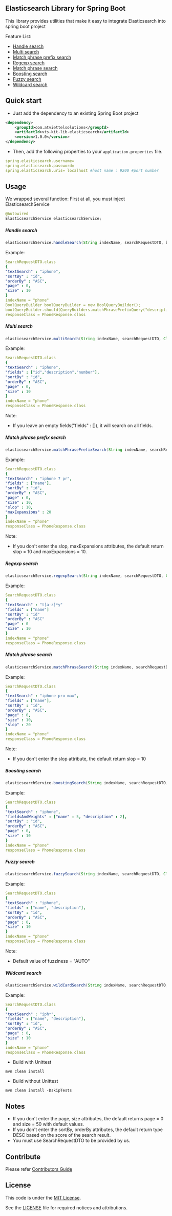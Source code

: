 Elasticsearch Library for Spring Boot
-------
This library provides utilities that make it easy to integrate Elasticsearch into spring boot project

Feature List:
* [Handle search](#Handle-search)
* [Multi search](#Multi-search)
* [Match phrase prefix search](#Match-phrase-prefix-search)
* [Regexp search](#Regexp-search)
* [Match phrase search](#Match-phrase-search)
* [Boosting search](#Boosting-search)
* [Fuzzy search](#Fuzzy-search)
* [Wildcard search](#Wildcard-search)

Quick start
-------
* Just add the dependency to an existing Spring Boot project
```xml
<dependency>
    <groupId>com.atviettelsolutions</groupId>
    <artifactId>vts-kit-lib-elasticsearch</artifactId>
    <version>1.0.0</version>
</dependency>
```

* Then, add the following properties to your `application.properties` file.
```yaml
spring.elasticsearch.username=
spring.elasticsearch.password=
spring.elasticsearch.uris= localhost #host name : 9200 #port number
```

Usage
-------
We wrapped several function: First at all, you must inject ElasticsearchService
```java
@Autowired
ElasticsearchService elasticsearchService;
```
##### Handle search
```java
elasticsearchService.handleSearch(String indexName, searchRequestDTO, boolQueryBuilder, Class responseClass);
```

Example:
```yaml
SearchRequestDTO.class
{
"textSearch" : "iphone",
"sortBy" : "id",
"orderBy" : "ASC",
"page" : 0,
"size" : 10
}
indexName = "phone"
BoolQueryBuilder boolQueryBuilder = new BoolQueryBuilder();
boolQueryBuilder.should(QueryBuilders.matchPhrasePrefixQuery("description", textSearch).slop(10).maxExpansions(10));
responseClass = PhoneResponse.class
```

##### Multi search
```java
elasticsearchService.multiSearch(String indexName, searchRequestDTO, Class responseClass);
```

Example:
```yaml
SearchRequestDTO.class
{
"textSearch" : "iphone",
"fields" : ["id","description","number"],
"sortBy" : "id",
"orderBy" : "ASC",
"page" : 0,
"size" : 10
}
indexName = "phone"
responseClass = PhoneResponse.class
```
Note:
- If you leave an empty fields("fields" : []), it will search on all fields.

##### Match phrase prefix search
```java
elasticsearchService.matchPhrasePrefixSearch(String indexName, searchRequestDTO, Class responseClass);
```

Example:
```yaml
SearchRequestDTO.class
{
"textSearch" : "iphone 7 pr",
"fields" : ["name"],
"sortBy" : "id",
"orderBy" : "ASC",
"page" : 0,
"size" : 10,
"slop" : 10,
"maxExpansions" : 20
}
indexName = "phone"
responseClass = PhoneResponse.class
```
Note:
- If you don't enter the slop, maxExpansions attributes, the default return slop = 10 and maxExpansions = 10.

##### Regexp search
```java
elasticsearchService.regexpSearch(String indexName, searchRequestDTO, Class responseClass);
```

Example:
```yaml
SearchRequestDTO.class
{
"textSearch" : "t[a-z]*y"
"fields" : ["name"]
"sortBy" : "id"
"orderBy" : "ASC"
"page" : 0
"size" : 10
}
indexName = "phone"
responseClass = PhoneResponse.class
```

##### Match phrase search
```java
elasticsearchService.matchPhraseSearch(String indexName, searchRequestDTO, Class responseClass);
```

Example:
```yaml
SearchRequestDTO.class
{
"textSearch" : "iphone pro max",
"fields" : ["name"],
"sortBy" : "id",
"orderBy" : "ASC",
"page" : 0,
"size" : 10,
"slop" : 20
}
indexName = "phone"
responseClass = PhoneResponse.class
```
Note:
- If you don't enter the slop attribute, the default return slop = 10

##### Boosting search
```java
elasticsearchService.boostingSearch(String indexName, searchRequestDTO, Class responseClass);
```

Example:
```yaml
SearchRequestDTO.class
{
"textSearch" : "iphone",
"fieldsAndWeights" : ["name" : 5, "description" : 2],
"sortBy" : "id",
"orderBy" : "ASC",
"page" : 0,
"size" : 10
}
indexName = "phone"
responseClass = PhoneResponse.class
```

##### Fuzzy search
```java
elasticsearchService.fuzzySearch(String indexName, searchRequestDTO, Class responseClass);
```

Example:
```yaml
SearchRequestDTO.class
{
"textSearch" : "iphone",
"fields" : ["name", "description"],
"sortBy" : "id",
"orderBy" : "ASC",
"page" : 0,
"size" : 10
}
indexName = "phone"
responseClass = PhoneResponse.class
```
Note:
- Default value of fuzziness = "AUTO"

##### Wildcard search
```java
elasticsearchService.wildCardSearch(String indexName, searchRequestDTO, Class responseClass);
```

Example:
```yaml
SearchRequestDTO.class
{
"textSearch" : "iph*",
"fields" : ["name", "description"],
"sortBy" : "id",
"orderBy" : "ASC",
"page" : 0,
"size" : 10
}
indexName = "phone"
responseClass = PhoneResponse.class
```

* Build with Unittest
```shell script
mvn clean install
```

* Build without Unittest
```shell script
mvn clean install -DskipTests
```

Notes
-------
- If you don't enter the page, size attributes, the default returns page = 0 and size = 50 with default values.
- If you don't enter the sortBy, orderBy attributes, the default return type DESC based on the score of the search result.
- You must use SearchRequestDTO to be provided by us.

Contribute
-------
Please refer [Contributors Guide](CONTRIBUTING.md)

License
-------
This code is under the [MIT License](https://opensource.org/licenses/MIT).

See the [LICENSE](LICENSE) file for required notices and attributions.
